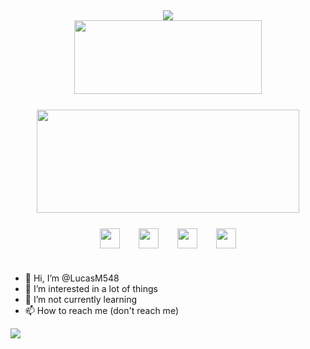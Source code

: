 <div align=center>
  <img src="https://readme-typing-svg.herokuapp.com?color=2dd4bf&center=true&vCenter=true&width=600&height=100&lines=Hello+there!;I'm+Lucas👋" />
</div>

<!-- GitHub Streak -->
<div align=center style="margin-bottom: 25px;">
  <a href=http://github-readme-streak-stats.herokuapp.com/demo >
    <img width=300 height=118 src="https://github-readme-streak-stats.herokuapp.com/?user=LucasM54&background=0000&border=0000&stroke=aaa&ring=059669&fire=10b981&currStreakLabel=10b981&currStreakNum=4a9e90&sideLabels=10b981&sideNums=4a9e90&dates=aaa" />
  </a>
</div>

<!-- GitHub Stats -->
<div align=center >
  <a href=https://github.com/anuraghazra/github-readme-stats >
    <img width=420 height=165 src="https://github-readme-stats.vercel.app/api?username=LucasM548&bg_color=0000&text_color=aaa&title_color=10b981&icon_color=10b981&show_icons=true&border_color=aaa&border_radius=16" />
  </a>
</div>

<div align=center>
  <div style="display:inline-grid; gap:30px; grid-template-columns: auto auto auto auto; margin: 25px 0px 25px;">
    <img height="32" width="32" src="https://cdn.simpleicons.org/html5/" />
    <img height="32" width="32" src="https://cdn.simpleicons.org/css3/" />
    <img height="32" width="32" src="https://cdn.simpleicons.org/python/" />
    <img height="32" width="32" src="https://cdn.simpleicons.org/git/" />
  </div>
</div>


- 👋 Hi, I’m @LucasM548
- 👀 I’m interested in a lot of things
- 🌱 I’m not currently learning
- 📫 How to reach me (don't reach me)

![](https://komarev.com/ghpvc/?username=LucasM548)
